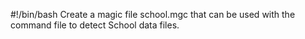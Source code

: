 #!/bin/bash
Create a magic file school.mgc that can be used with the command file to detect School data files.
